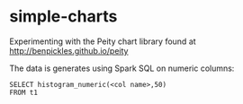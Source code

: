 # simple-charts
Experimenting with the Peity chart library found at http://benpickles.github.io/peity

The data is generates using Spark SQL on numeric columns:

```
SELECT histogram_numeric(<col name>,50)
FROM t1
```
